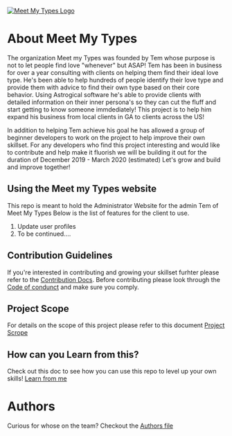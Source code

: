 [![Meet My Types Logo](https://github.com/zCode-Solutions/meetMyTypes/blob/dev/meetmytypesadmin/logo/meetmytypes-logo.png)](https://www.meetmytypes.com/)
# About Meet My Types

The organization Meet my Types was founded by Tem whose purpose is not to let people find love "whenever" but ASAP! Tem has been in business for over a year consulting with clients on helping them find their ideal love type. He's been able to help hundreds of people identify their love type and provide them with advice to find their own type based on their core behavior. Using Astrogical software he's able to provide clients with detailed information on their inner persona's so they can cut the fluff and start getting to know someone immdediately! This project is to help him expand his business from local clients in GA to clients across the US!

In addition to helping Tem achieve his goal he has allowed a group of beginner developers to work on the project to help improve their own skillset. For any developers who find this project interesting and would like to contribute and help make it fluorish we will be building it out for the duration of December 2019 - March 2020 (estimated) Let's grow and build and improve together!

## Using the Meet my Types website
This repo is meant to hold the Administrator Website for the admin Tem of Meet My Types Below is the list of features for the client to use.
1. Update user profiles
2. To be continued....

## Contribution Guidelines
If you're interested in contributing and growing your skillset furhter please refer to the [Contribution Docs](https://github.com/zCode-Solutions/meetMyTypes/blob/dev/CONTRIBUTING.md). Before contributing please look through the [Code of condunct](https://github.com/zCode-Solutions/meetMyTypes/blob/dev/CODE_OF_CONDUCT.md) and make sure you comply.

## Project Scope
For details on the scope of this project please refer to this document [Project Scrope](https://github.com/zCode-Solutions/meetMyTypes/blob/dev/PROJECT_SCOPE.md)
## How can you Learn from this?
Check out this doc to see how you can use this repo to level up your own skills! [Learn from me](https://github.com/zCode-Solutions/meetMyTypes/blob/dev/LEARN_FROM_ME.md)

# Authors
Curious for whose on the team? Checkout the [Authors file](https://github.com/zCode-Solutions/meetMyTypes/blob/dev/AUTHORS.md)

